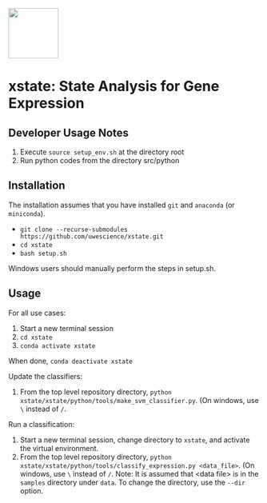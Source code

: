 <img src="https://api.travis-ci.com/uwescience/xstate.svg?branch=master" width="100"/>
   
# xstate: State Analysis for Gene Expression

## Developer Usage Notes
1. Execute ``source setup_env.sh`` at the directory root
1. Run python codes from the directory src/python

## Installation
The installation assumes that you have installed ``git``
and ``anaconda`` (or ``miniconda``).

- ``git clone --recurse-submodules https://github.com/uwescience/xstate.git``
- ``cd xstate``
- ``bash setup.sh``

Windows users should manually perform the steps in setup.sh.

## Usage

For all use cases:
1. Start a new terminal session
1. ``cd xstate``
1. ``conda activate xstate``

When done, ``conda deactivate xstate``


Update the classifiers:
1. From the top level repository directory, ``python xstate/xstate/python/tools/make_svm_classifier.py``. (On windows, use ``\`` instead of ``/``.

Run a classification:
1. Start a new terminal session, change directory to ``xstate``, and activate the virtual environment.
1. From the top level repository directory, ``python xstate/xstate/python/tools/classify_expression.py <data_file>``. (On windows, use ``\`` instead of ``/``. Note: It is assumed that \<data file\> is
in the ``samples`` directory under ``data``. To change the directory,
use the ``--dir`` option.

